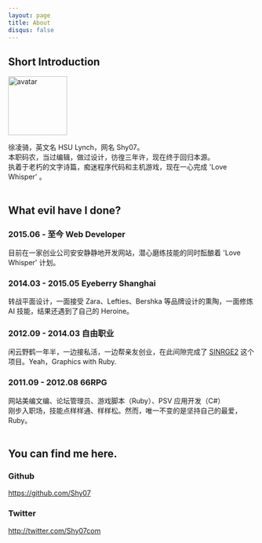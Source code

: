 ```yaml
---
layout: page
title: About
disqus: false
---
```


## Short Introduction

<img src="https://s.gravatar.com/avatar/2c10bae9c5a107139f3f8085a37da265?s=500"
  height="120" width="120" alt="avatar"/>

徐凌骑，英文名 HSU Lynch，网名 Shy07。  
本职码农，当过编辑，做过设计，彷徨三年许，现在终于回归本源。  
执着于老朽的文字诗篇，痴迷程序代码和主机游戏，现在一心完成 'Love Whisper' 。  
<br/>
## What evil have I done?  
### 2015.06 - 至今 Web Developer  
目前在一家创业公司安安静静地开发网站，潜心磨练技能的同时酝酿着 'Love Whisper' 计划。

### 2014.03 - 2015.05 Eyeberry Shanghai  
转战平面设计，一面接受 Zara、Lefties、Bershka 等品牌设计的熏陶，一面修炼 AI 技能，结果还遇到了自己的 Heroine。

### 2012.09 - 2014.03 自由职业  
闲云野鹤一年半，一边接私活，一边帮亲友创业，在此间隙完成了 [SINRGE2][] 这个项目。Yeah，Graphics with Ruby.

### 2011.09 - 2012.08 66RPG  
网站美编文编、论坛管理员、游戏脚本（Ruby）、PSV 应用开发（C#）  
刚步入职场，技能点样样通、样样松。然而，唯一不变的是坚持自己的最爱，Ruby。  
<br/>
## You can find me here.

### Github

https://github.com/Shy07

### Twitter

http://twitter.com/Shy07com


[SINRGE2]:   https://github.com/Shy07/SINRGE2  "SINRGE2"